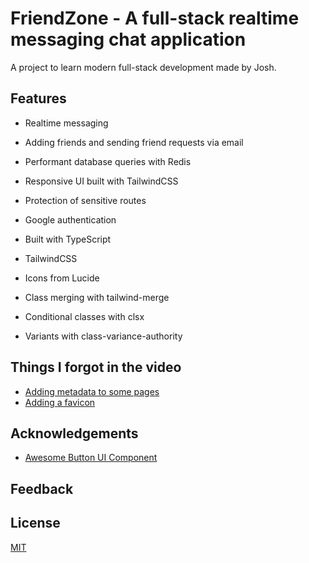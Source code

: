 # FriendZone - A full-stack realtime messaging chat application

A project to learn modern full-stack development made by Josh.

## Features

- Realtime messaging
- Adding friends and sending friend requests via email
- Performant database queries with Redis
- Responsive UI built with TailwindCSS
- Protection of sensitive routes
- Google authentication

- Built with TypeScript
- TailwindCSS
- Icons from Lucide

- Class merging with tailwind-merge
- Conditional classes with clsx
- Variants with class-variance-authority

## Things I forgot in the video
- [Adding metadata to some pages](https://github.com/mescalito/nextjs-realtime-chat/blob/master/src/app/(dashboard)/dashboard/chat/%5BchatId%5D/page.tsx)
- [Adding a favicon](https://github.com/mescalito/nextjs-realtime-chat/blob/master/public/favicon.ico)

## Acknowledgements

- [Awesome Button UI Component](https://ui.shadcn.com/)

## Feedback

## License

[MIT](https://choosealicense.com/licenses/mit/)
